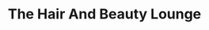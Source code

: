 ---
title: "The Hair And Beauty Lounge"
url: /stranraer/the-hair-and-beauty-lounge/
shop: Kosmetik
---